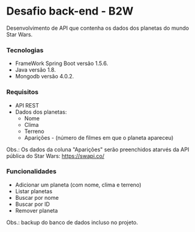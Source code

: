 # Desafio back-end - B2W

Desenvolvimento de API que contenha os dados dos planetas do mundo Star Wars.
### Tecnologias
- FrameWork Spring Boot versão 1.5.6.
- Java versão 1.8.
- Mongodb versão 4.0.2.

### Requisitos
- API REST
- Dados dos planetas:
  - Nome
  - Clima
  - Terreno
  - Aparições - (número de filmes em que o planeta apareceu)
  
Obs.: Os dados da coluna "Aparições" serão preenchidos atarvés da API pública do Star Wars: https://swapi.co/

### Funcionalidades
- Adicionar um planeta (com nome, clima e terreno)
- Listar planetas
- Buscar por nome
- Buscar por ID
- Remover planeta

Obs.: backup do banco de dados incluso no projeto.
